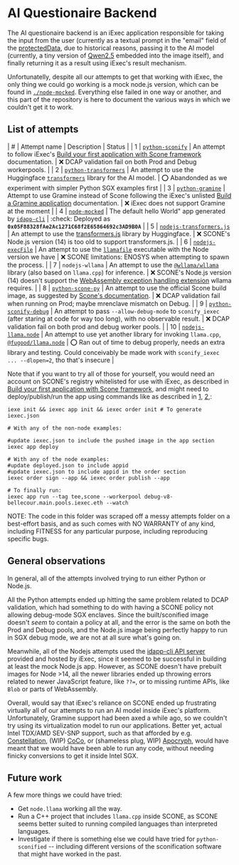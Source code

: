 # AI Questionaire Backend

The AI questionaire backend is an iExec application responsible for taking the input from the user (currently as a textual prompt in the "email" field of the [protectedData](https://tools.docs.iex.ec/tools/dataProtector/dataProtectorCore/processProtectedData), due to historical reasons, passing it to the AI model (currently, a tiny version of [Qwen2.5](https://huggingface.co/Qwen/Qwen2.5-0.5B-Instruct-GGUF) embedded into the image itself), and finally returning it as a result using iExec's result mechanism.

Unfortunatelly, despite all our attempts to get that working with iExec, the only thing we could go working is a mock node.js version, which can be found in [`./node-mocked`](,/node-mocked). Everything else failed in one way or another, and this part of the repository is here to document the various ways in which we couldn't get it to work.

## List of attempts

| # | Attempt name | Description | Status |
| 1 | [`python-sconify`](./python-sconify) | An attempt to follow iExec's [Build your first application with Scone framework](https://protocol.docs.iex.ec/for-developers/confidential-computing/intel-sgx-technology) documentation. | :x: DCAP validation fail on both Prod and Debug workerpools. |
| 2 | [`python-transformers`](./python-sconify) | An attempt to use the Huggingface [`transformers`](https://huggingface.co/docs/transformers/index) library for the AI model. | :o: Abandonded as we experiment with simpler Python SGX examples first |
| 3 | [`python-gramine`](./python-gramine/) | Attempt to use Gramine instead of Scone following the iExec's unlisted [Build a Gramine application](https://github.com/iExecBlockchainComputing/documentation/blob/v8-staging/for-developers/confidential-computing/create-your-first-gramine-app.md) documentation. | :x: iExec does not support Gramine at the moment |
| 4 | [`node-mocked`](./node-mocked) | The default hello World" app generated by [`idapp-cli`](https://www.npmjs.com/package/idapp-cli) | :check: Deployed as **`0x05F88328fAe2Ac1271C68f2E65864692c3AD9B0A`** |
| 5 | [`nodejs-transformers.js`](./nodejs-transformers.js/) | An attempt to use the [transformers.js](https://huggingface.co/docs/transformers.js/index) library by Huggingface. | :x: SCONE's Node.js version (14) is too old to support transformers.js. |
| 6 | [`nodejs-execFile`](./nodejs-execFile/) | An attempt to use the [`llamafile`](https://github.com/Mozilla-Ocho/llamafile) executable with the Node version we have | :x: SCONE limitations: ENOSYS when attempting to spawn the process. |
| 7 | `nodejs-wllama` | An attempt to use the [`@wllama/wllama`](https://huggingface.co/spaces/ngxson/wllama) library (also based on `llama.cpp`) for inference. | :x: SCONE's Node.js version (14) doesn't support the [WebAssembly exception handling extension](https://webassembly.github.io/exception-handling/js-api/) wllama requires. |
| 8 | [`python-scone-py`](./python-scone-py/) | An attempt to use the official Scone build image, as suggested by [Scone's documentation](https://sconedocs.github.io/binary_fs/). | :x: DCAP validation fail when running on Prod; maybe mrenclave mismatch on Debug. |
| 9 | [`python-sconify-debug`](./python-sconify-debug)  | An attempt to pass `--allow-debug-mode` to `sconify_iexec` (after staring at code for way too long), with no observable result. | :x: DCAP validation fail on both prod and debug worker pools. |
| 10 | [`nodejs-llama.node`](./nodejs-llama.node/) | An attempt to use yet another library for invoking `llama.cpp`, [`@fugood/llama.node`](https://github.com/mybigday/llama.node) | :o: Ran out of time to debug properly, needs an extra library and testing. Could conceivably be made work with `sconify_iexec ... --dlopen=2`, tho that's insecure |

Note that if you want to try all of those for yourself, you would need an account on SCONE's registry whitelisted for use with iExec, as described in [Build your first application with Scone framework](https://protocol.docs.iex.ec/for-developers/confidential-computing/intel-sgx-technology), and might need to deploy/publish/run the app using commands like as described in [1](https://protocol.docs.iex.ec/for-developers/your-first-app), [2](https://protocol.docs.iex.ec/for-developers/confidential-computing/intel-sgx-technology),:
```
iexe init && iexec app init && iexec order init # To generate iexec.json

# With any of the non-node examples:

#update iexec.json to include the pushed image in the app section
iexec app deploy

# With any of the node examples:
#update deployed.json to include appid
#update iexec.json to include appid in the order section
iexec order sign --app && iexec order publish --app

# To finally run:
iexec app run --tag tee,scone --workerpool debug-v8-bellecour.main.pools.iexec.eth --watch
```

NOTE: The code in this folder was scraped off a messy attempts folder on a best-effort basis, and as such comes with NO WARRANTY of any kind, including FITNESS for any particular purpose, including reproducing specific bugs.

## General observations

In general, all of the attempts involved trying to run either Python or Node.js.

All the Python attempts ended up hitting the same problem related to DCAP validation, which had something to do with having a SCONE policy not allowing debug-mode SGX enclaves. Since the built/sconified image doesn't _seem_ to contain a policy at all, and the error is the same on both the Prod and Debug pools, and the Node.js image being perfectly happy to run in SGX debug mode, we are not at all sure what's going on.

Meanwhile, all of the Nodejs attempts used the [idapp-cli API server](https://github.com/iExecBlockchainComputing/idapp/tree/main/api) provided and hosted by iExec, since it seemed to be successful in building at least the mock Node.js app. However, as SCONE doesn't have prebuilt images for Node >14, all the newer libraries ended up throwing errors related to newer JavaScript feature, like `??=`, or to missing runtime APIs, like `Blob` or parts of WebAssembly.

Overall, would say that iExec's reliance on SCONE ended up frustrating virtually all of our attempts to run an AI model inside iExec's platform. Unfortunately, Gramine support had been axed a while ago, so we couldn't try using its virtualization model to run our applications. Better yet, actual Intel TDX/AMD SEV-SNP support, such as that afforded by e.g. [Constellation](https://github.com/edgelesssys/constellation/), (WIP) [CoCo](https://github.com/confidential-containers), or (shameless plug, WIP) [Apocryph](https://github.com/comrade-coop/apocryph), would have meant that we would have been able to run any code, without needing finicky conversions to get it inside Intel SGX.

## Future work

A few more things we could have tried:
* Get `node.llama` working all the way.
* Run a C++ project that includes `llama.cpp` inside SCONE, as SCONE seems better suited to running compiled languages than interpreted languages.
* Investigate if there is something else we could have tried for `python-sconified` -- including different versions of the sconification software that might have worked in the past.


